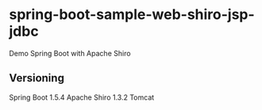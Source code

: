 # spring-boot-sample-web-shiro-jsp-jdbc

Demo Spring Boot with Apache Shiro 

## Versioning

Spring Boot 1.5.4
Apache Shiro 1.3.2
Tomcat
